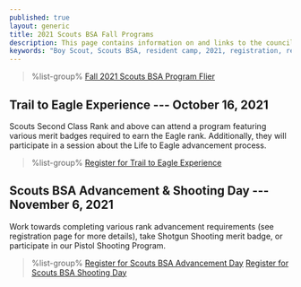 ```yaml
---
published: true
layout: generic
title: 2021 Scouts BSA Fall Programs
description: This page contains information on and links to the council website to register for fall 2021 programs at Camp Workcoeman.
keywords: "Boy Scout, Scouts BSA, resident camp, 2021, registration, reservation, fall programs"
---
```


> %list-group%
> <a href="{{ site.url }}/pdf/2021/2021-scouts-bsa-fall-programs.pdf" class="list-group-item">Fall 2021 Scouts BSA Program Flier</a>

## Trail to Eagle Experience --- October 16, 2021

Scouts Second Class Rank and above can attend a program featuring various merit badges required to earn the Eagle rank. Additionally, they will participate in a session about the Life to Eagle advancement process.

> %list-group%
> <a href="https://scoutingevent.com/066-51045" class="list-group-item">Register for Trail to Eagle Experience</a>

## Scouts BSA Advancement & Shooting Day --- November 6, 2021

Work towards completing various rank advancement requirements (see registration page for more details), take Shotgun Shooting merit badge, or participate in our Pistol Shooting Program.

> %list-group%
> <a href="https://scoutingevent.com/066-51316" class="list-group-item">Register for Scouts BSA Advancement Day</a>
> <a href="https://scoutingevent.com/066-51354" class="list-group-item">Register for Scouts BSA Shooting Day</a>
